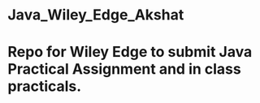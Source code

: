 # Java_Wiley_Edge_Akshat

<H1> Repo for Wiley Edge to submit Java Practical Assignment and in class practicals.</>
